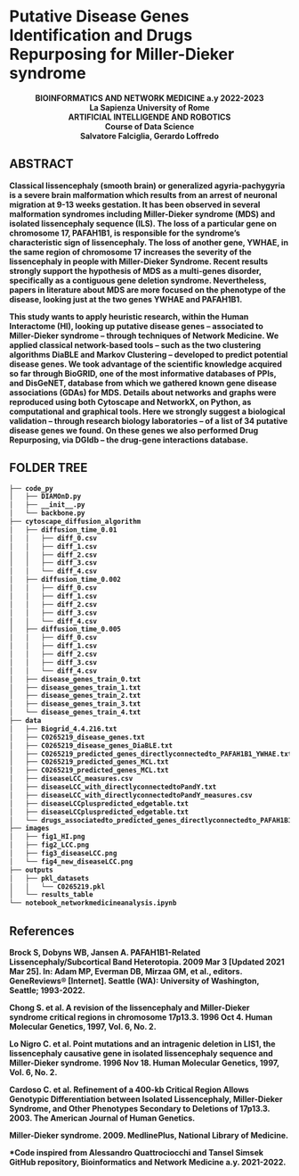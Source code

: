 # Putative Disease Genes Identification and Drugs Repurposing for Miller-Dieker syndrome

<p align="center">
  <b>BIOINFORMATICS AND NETWORK MEDICINE a.y 2022-2023<br />
La Sapienza University of Rome<br />
ARTIFICIAL INTELLIGENDE AND ROBOTICS<b>  <br />
Course of Data Science<b>  <br />
Salvatore Falciglia, Gerardo Loffredo<b> <br />
</p>


## ABSTRACT

Classical lissencephaly (smooth brain) or generalized agyria-pachygyria is a severe brain malformation which results from an arrest of neuronal migration at 9-13 weeks gestation. It has been observed in several malformation syndromes including Miller-Dieker syndrome (MDS) and isolated lissencephaly sequence (ILS). The loss of a particular gene on chromosome 17, PAFAH1B1, is responsible for the syndrome’s characteristic sign of lissencephaly. The loss of another gene, YWHAE, in the same region of chromosome 17 increases the severity of the lissencephaly in people with Miller-Dieker Syndrome. Recent results strongly support the hypothesis of MDS as a multi-genes disorder, specifically as a contiguous gene deletion syndrome. Nevertheless, papers in literature about MDS are more focused on the phenotype of the disease, looking just at the two genes YWHAE and PAFAH1B1. 

This study wants to apply heuristic research, within the Human Interactome (HI), looking up putative disease genes – associated to Miller-Dieker syndrome – through techniques of Network Medicine. We applied classical network-based tools – such as the two clustering algorithms DiaBLE and Markov Clustering – developed to predict potential disease genes. We took advantage of the scientific knowledge acquired so far through BioGRID, one of the most informative databases of PPIs, and DisGeNET, database from which we gathered known gene disease associations (GDAs) for MDS. Details about networks and graphs were reproduced using both Cytoscape and NetworkX, on Python, as computational and graphical tools. Here we strongly suggest a biological validation – through research biology laboratories – of a list of 34 putative disease genes we found. On these genes we also performed Drug Repurposing, via DGIdb – the drug-gene interactions database.

## FOLDER TREE
```bash
├── code_py
│   ├── DIAMOnD.py
│   ├── __init__.py
│   └── backbone.py
├── cytoscape_diffusion_algorithm
│   ├── diffusion_time_0.01
│   │   ├── diff_0.csv
│   │   ├── diff_1.csv
│   │   ├── diff_2.csv
│   │   ├── diff_3.csv
│   │   └── diff_4.csv
│   ├── diffusion_time_0.002
│   │   ├── diff_0.csv
│   │   ├── diff_1.csv
│   │   ├── diff_2.csv
│   │   ├── diff_3.csv
│   │   └── diff_4.csv
│   ├── diffusion_time_0.005
│   │   ├── diff_0.csv
│   │   ├── diff_1.csv
│   │   ├── diff_2.csv
│   │   ├── diff_3.csv
│   │   └── diff_4.csv
│   ├── disease_genes_train_0.txt
│   ├── disease_genes_train_1.txt
│   ├── disease_genes_train_2.txt
│   ├── disease_genes_train_3.txt
│   └── disease_genes_train_4.txt
├── data
│   ├── Biogrid_4.4.216.txt
│   ├── C0265219_disease_genes.txt
│   ├── C0265219_disease_genes_DiaBLE.txt
│   ├── C0265219_predicted_genes_directlyconnectedto_PAFAH1B1_YWHAE.txt
│   ├── C0265219_predicted_genes_MCL.txt
│   ├── C0265219_predicted_genes_MCL.txt
│   ├── diseaseLCC_measures.csv
│   ├── diseaseLCC_with_directlyconnectedtoPandY.txt
│   ├── diseaseLCC_with_directlyconnectedtoPandY_measures.csv
│   ├── diseaseLCCpluspredicted_edgetable.txt
│   ├── diseaseLCCpluspredicted_edgetable.txt
│   └── drugs_associatedto_predicted_genes_directlyconnectedto_PAFAH1B1_YWHAE.txt
├── images    
│   ├── fig1_HI.png
│   ├── fig2_LCC.png
│   ├── fig3_diseaseLCC.png
│   └── fig4_new_diseaseLCC.png
├── outputs    
│   ├── pkl_datasets
│   │   └── C0265219.pkl
│   └── results_table
└── notebook_networkmedicineanalysis.ipynb
```

## References
Brock S, Dobyns WB, Jansen A. PAFAH1B1-Related Lissencephaly/Subcortical Band Heterotopia. 2009 Mar 3 [Updated 2021 Mar 25]. In: Adam MP, Everman DB, Mirzaa GM, et al., editors. GeneReviews® [Internet]. Seattle (WA): University of Washington, Seattle; 1993-2022.

Chong S. et al. A revision of the lissencephaly and Miller-Dieker syndrome critical regions in chromosome 17p13.3. 1996 Oct 4. Human Molecular Genetics, 1997, Vol. 6, No. 2.

Lo Nigro C. et al. Point mutations and an intragenic deletion in LIS1, the lissencephaly causative gene in isolated lissencephaly sequence and Miller-Dieker syndrome. 1996 Nov 18. Human Molecular Genetics, 1997, Vol. 6, No. 2.

Cardoso C. et al. Refinement of a 400-kb Critical Region Allows Genotypic Differentiation between Isolated Lissencephaly, Miller-Dieker Syndrome, and Other Phenotypes Secondary to Deletions of 17p13.3. 2003. The American Journal of Human Genetics.

Miller-Dieker syndrome. 2009. MedlinePlus, National Library of Medicine.

*Code inspired from Alessandro Quattrociocchi and Tansel Simsek GitHub repository, Bioinformatics and Network Medicine a.y. 2021-2022.
